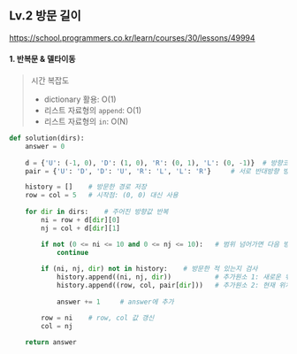 ## Lv.2 방문 길이

https://school.programmers.co.kr/learn/courses/30/lessons/49994

#### 1. 반복문 & 델타이동
> 시간 복잡도
> - dictionary 활용: O(1)
> - 리스트 자료형의 `append`: O(1)
> - 리스트 자료형의 `in`: O(N)

```python
def solution(dirs):
    answer = 0
    
    d = {'U': (-1, 0), 'D': (1, 0), 'R': (0, 1), 'L': (0, -1)}  # 방향코드에 따른 row, col 이동값
    pair = {'U': 'D', 'D': 'U', 'R': 'L', 'L': 'R'}     # 서로 반대방향 방향코드 pair 하기

    history = []    # 방문한 경로 저장
    row = col = 5   # 시작점: (0, 0) 대신 사용
        
    for dir in dirs:    # 주어진 방향값 반복
        ni = row + d[dir][0]
        nj = col + d[dir][1]

        if not (0 <= ni <= 10 and 0 <= nj <= 10):   # 범위 넘어가면 다음 방향 탐색
            continue
        
        if (ni, nj, dir) not in history:    # 방문한 적 있는지 검사
            history.append((ni, nj, dir))           # 추가원소 1: 새로운 위치 + 방향 
            history.append((row, col, pair[dir]))   # 추가원소 2: 현재 위치 + 방향
                
            answer += 1     # answer에 추가

        row = ni    # row, col 값 갱신
        col = nj
        
    return answer
```
